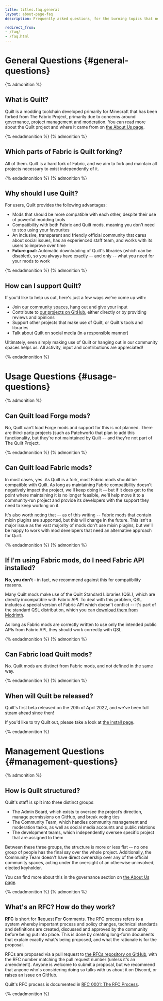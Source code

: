 ```yaml
---
title: titles.faq.general
layout: about-page-faq
description: Frequently asked questions, for the burning topics that need addressing regularly.

redirect_from:
- /faq/
- /faq.html
---
```


# General Questions {#general-questions}

{% admonition %}

## What is Quilt?

Quilt is a modding toolchain developed primarily for Minecraft that has been forked from The Fabric Project, primarily 
due to concerns around governance, project management and moderation. You can read more about the Quilt project and 
where it came from on [the About Us page](/about).

{% endadmonition %}
{% admonition %}

## Which parts of Fabric is Quilt forking?

All of them. Quilt is a hard fork of Fabric, and we aim to fork and maintain all projects necessary to exist
independently of it.

{% endadmonition %}
{% admonition %}

## Why should I use Quilt?

For users, Quilt provides the following advantages:

* Mods that should be more compatible with each other, despite their use of powerful modding tools
* Compatibility with both Fabric and Quilt mods, meaning you don't need to stop using your favourites
* An inclusive, transparent and friendly official community that cares about social issues, has an experienced staff 
  team, and works with its users to improve over time
* **Future goal:** Automatic downloading of Quilt's libraries (which can be disabled), so you always have exactly --
  and only -- what you need for your mods to work

{% endadmonition %}
{% admonition %}

## How can I support Quilt?

If you'd like to help us out, here's just a few ways we've come up with:

* Join [our community spaces](/community), hang out and give your input
* Contribute to [our projects on GitHub](https://github.com/quiltmc), either directly or by providing reviews and
  opinions
* Support other projects that make use of Quilt, or Quilt's tools and libraries
* Talk about Quilt on social media (in a responsible manner)

[//]: # (* Help with ongoing costs by [supporting us financially on OpenCollective]&#40;https://opencollective.com/quiltmc&#41;)

Ultimately, even simply making use of Quilt or hanging out in our community spaces helps us. All activity, input and
contributions are appreciated!

{% endadmonition %}

# Usage Questions {#usage-questions}

{% admonition %}

## Can Quilt load Forge mods?

No, Quilt can't load Forge mods and support for this is not planned. There are third-party projects (such as Patchwork)
that plan to add this functionality, but they're not maintained by Quilt -- and they're not part of The Quilt Project.

{% endadmonition %}
{% admonition %}

## Can Quilt load Fabric mods?

In most cases, yes. As Quilt is a fork, most Fabric mods should be compatible with Quilt. As long as maintaining Fabric 
compatibility doesn't negatively impact the project, we'll keep doing it -- but if it does get to the point where
maintaining it is no longer feasible, we'll help move it to a community-run project and provide its developers with
the support they need to keep working on it.

It's also worth noting that -- as of this writing -- Fabric mods that contain mixin plugins are supported, but this 
will change in the future. This isn't a major issue as the vast majority of mods don't use mixin plugins, but we'll be 
happy to work with mod developers that need an alternative approach for Quilt.

{% endadmonition %}
{% admonition %}

## If I'm using Fabric mods, do I need Fabric API installed?

**No, you don't** - in fact, we recommend against this for compatibility reasons.

Many Quilt mods make use of the Quilt Standard Libraries (QSL), which are directly incompatible with Fabric API. To 
deal with this problem, QSL includes a special version of Fabric API which doesn't conflict -- it's part of the standard
QSL distribution, which you can [download them from Modrinth](https://modrinth.com/mod/qsl).

As long as Fabric mods are correctly written to use only the intended public APIs from Fabric API, they should work
correctly with QSL.

{% endadmonition %}
{% admonition %}

## Can Fabric load Quilt mods?

No. Quilt mods are distinct from Fabric mods, and not defined in the same way.

{% endadmonition %}
{% admonition %}

## When will Quilt be released?

Quilt's first beta released on the 20th of April 2022, and we've been full steam ahead since then!

If you'd like to try Quilt out, please take a look at [the install page](/install/).
[<i class="fas fa-cannabis has-text-dark is-pulled-right"></i>](https://www.youtube.com/watch?v=DJfg39WkMvE)

{% endadmonition %}

# Management Questions {#management-questions}

{% admonition %}

## How is Quilt structured?

Quilt's staff is split into three distinct groups:

* The Admin Board, which exists to oversee the project’s direction, manage permissions on GitHub, and break voting ties
* The Community Team, which handles community management and moderation tasks, as well as social media accounts and public relations
* The development teams, which independently oversee specific project that are assigned to them

Between these three groups, the structure is more or less flat -- no one group of people has the final say over the
whole project. Additionally, the Community Team doesn't have direct ownership over any of the official community 
spaces, acting under the oversight of an otherwise uninvolved, elected keyholder.

You can find more about this in the governance section on [the About Us page](/about/#governance).

{% endadmonition %}
{% admonition %}

## What's an RFC? How do they work?

**RFC** is short for **R**equest **F**or **C**omments. The RFC process refers to a system whereby important process and
policy changes, technical standards and definitions are created, discussed and approved by the community before being
put into place. This is done by creating long-form documents that explain exactly what's being proposed, and what the
rationale is for the proposal.

RFCs are proposed via a pull request to [the RFCs repository on GitHub](https://github.com/QuiltMC/rfcs), with the RFC
number matching the pull request number (unless it's an amendment). Anyone is welcome to submit a proposal, but we
recommend that anyone who's considering doing so talks with us about it on Discord, or raises an issue on GitHub.

Quilt's RFC process is documented in 
[RFC 0001: The RFC Process](https://github.com/QuiltMC/rfcs/blob/master/structure/0001-rfc-process.md).

{% endadmonition %}
